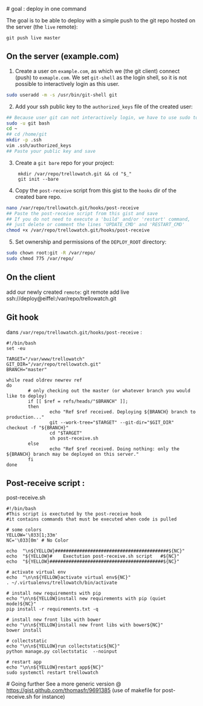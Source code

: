 # goal : deploy in one command

The goal is to be able to deploy with a simple push to the git repo hosted on the server (the `live` remote):

```git push live master```


## On the server (example.com)

1. Create a user on `example.com`, as which we (the git client) connect (push) to `exmaple.com`.
  We set `git-shell` as the login shell, so it is not possible to interactively login as this user.
  ```bash
  sudo useradd -m -s /usr/bin/git-shell git
  ```

2. Add your ssh public key to the `authorized_keys` file of the created user:
  ```bash
  ## Because user git can not interactively login, we have to use sudo to get git temporarily
  sudo -u git bash
  cd ~
  ## cd /home/git
  mkdir -p .ssh
  vim .ssh/authorized_keys
  ## Paste your public key and save
  ```

3. Create a `git bare` repo for your project:

        mkdir /var/repo/trellowatch.git && cd "$_"
        git init --bare


4. Copy the `post-receive` script from this gist to the `hooks` dir of the created bare repo.
  ```bash
  nano /var/repo/trellowatch.git/hooks/post-receive
  ## Paste the post-receive script from this gist and save
  ## If you do not need to execute a 'build' and/or 'restart' command,
  ## just delete or comment the lines 'UPDATE_CMD' and 'RESTART_CMD'
  chmod +x /var/repo/trellowatch.git/hooks/post-receive
  ```

5. Set ownership and permissions of the `DEPLOY_ROOT` directory:
  ```bash
  sudo chown root:git -R /var/repo/
  sudo chmod 775 /var/repo/
  ```


## On the client

add our newly created `remote`:
        git remote add live ssh://deploy@eiffel:/var/repo/trellowatch.git

## Git hook

dans `/var/repo/trellowatch.git/hooks/post-receive` :


```
#!/bin/bash
set -eu

TARGET="/var/www/trellowatch"
GIT_DIR="/var/repo/trellowatch.git"
BRANCH="master"

while read oldrev newrev ref
do
        # only checking out the master (or whatever branch you would like to deploy)
        if [[ $ref = refs/heads/"$BRANCH" ]];
        then
                echo "Ref $ref received. Deploying ${BRANCH} branch to production..."
                git --work-tree="$TARGET" --git-dir="$GIT_DIR" checkout -f "${BRANCH}"
                cd "$TARGET"
                sh post-receive.sh
        else
                echo "Ref $ref received. Doing nothing: only the ${BRANCH} branch may be deployed on this server."
        fi
done

```

## Post-receive script :

post-receive.sh

```
#!/bin/bash
#This script is exectuted by the post-receive hook
#it contains commands that must be executed when code is pulled

# some colors
YELLOW='\033[1;33m'
NC='\033[0m' # No Color

echo  "\n${YELLOW}##########################################${NC}"
echo  "${YELLOW}#    Exectution post-receive.sh script   #${NC}"
echo  "${YELLOW}##########################################${NC}"

# activate virtual env
echo  "\n\n${YELLOW}activate virtual env${NC}"
. ~/.virtualenvs/trellowatch/bin/activate

# install new requirements with pip
echo "\n\n${YELLOW}install new requirements with pip (quiet mode)${NC}"
pip install -r requirements.txt -q

# install new front libs with bower
echo "\n\n${YELLOW}install new front libs with bower${NC}"
bower install

# collectstatic
echo "\n\n${YELLOW}run collectstatic${NC}"
python manage.py collectstatic  --noinput

# restart app
echo "\n\n${YELLOW}restart app${NC}"
sudo systemctl restart trellowatch
```


# Going further
See a more generic version @ https://gist.github.com/thomasfr/9691385 (use of makefile for post-receive.sh for instance)
